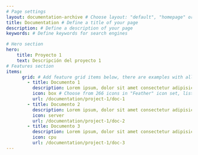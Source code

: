 ```yaml
---
# Page settings
layout: documentation-archive # Choose layout: "default", "homepage" or "documentation-archive"
title: Documentation # Define a title of your page
description: # Define a description of your page
keywords: # Define keywords for search engines

# Hero section
hero:
    title: Proyecto 1
    text: Descripción del proyecto 1
# Features section
items:
      grid: # Add feature grid items below, there are examples with all available options
        - title: Documento 1
          description: Lorem ipsum, dolor sit amet consectetur adipisicing elit. Provident iste voluptas sunt eligendi sit dolorem blanditiis nostrum, fuga ducimus enim? Ut temporibus.
          icon: box # Choose from 266 icons in "Feather" icon set, list of all icons is available here - https://feathericons.com
          url: /documentation/project-1/doc-1
        - title: Documento 2
          description: Lorem ipsum, dolor sit amet consectetur adipisicing elit. Provident iste voluptas sunt eligendi sit dolorem blanditiis nostrum, fuga ducimus enim? Ut temporibus.
          icon: server
          url: /documentation/project-1/doc-2
        - title: Documento 3
          description: Lorem ipsum, dolor sit amet consectetur adipisicing elit. Provident iste voluptas sunt eligendi sit dolorem blanditiis nostrum, fuga ducimus enim? Ut temporibus.
          icon: cpu
          url: /documentation/project-1/doc-3
---
```

